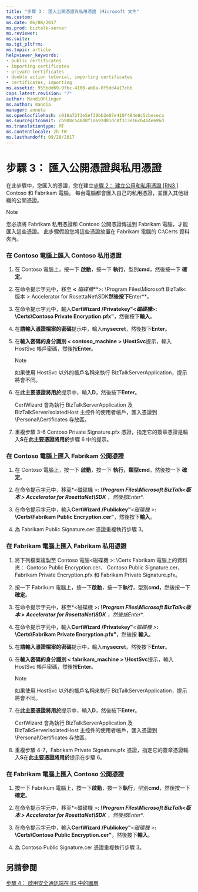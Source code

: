 ```yaml
---
title: "步驟 3： 匯入公開憑證與私用憑證 |Microsoft 文件"
ms.custom: 
ms.date: 06/08/2017
ms.prod: biztalk-server
ms.reviewer: 
ms.suite: 
ms.tgt_pltfrm: 
ms.topic: article
helpviewer_keywords:
- public certificates
- importing certificates
- private certificates
- double action tutorial, importing certificates
- certificates, importing
ms.assetid: 955bdd69-9fbc-4100-ab8a-8f5dd4a17cbb
caps.latest.revision: "7"
author: MandiOhlinger
ms.author: mandia
manager: anneta
ms.openlocfilehash: c910a72f3e5ef39bb2e07e410f484e8c5cbececa
ms.sourcegitcommit: cb908c540d8f1a692d01dc8f313e16cb4b4e696d
ms.translationtype: MT
ms.contentlocale: zh-TW
ms.lasthandoff: 09/20/2017
---
```

# <a name="step-3-importing-public-and-private-certificates"></a>步驟 3： 匯入公開憑證與私用憑證
在此步驟中，您匯入的憑證，您在建立[步驟 2： 建立公用和私用憑證 &#91;RN3 &#93;](../../adapters-and-accelerators/accelerator-rosettanet/step-2-creating-public-and-private-certificates.md) Contoso 和 Fabrikam 電腦。 每台電腦都會匯入自己的私用憑證，並匯入其他組織的公開憑證。  
  
> [!NOTE]
>  您必須將 Fabrikam 私用憑證和 Contoso 公開憑證傳送到 Fabrikam 電腦，才能匯入這些憑證。 此步驟假設您將這些憑證放置在 Fabrikam 電腦的 C:\Certs 資料夾內。  
  
### <a name="to-import-the-contoso-private-certificates-on-the-contoso-computer"></a>在 Contoso 電腦上匯入 Contoso 私用憑證  
  
1.  在 Contoso 電腦上，按一下 **啟動**，按一下 **執行**，型別**cmd**，然後按一下  **確定**。  
  
2.  在命令提示字元中，移至 **\<** *磁碟機***>: \Program Files\Microsoft BizTalk\<版本 > Accelerator for RosettaNet\SDK**然後按下**Enter**。  
  
3.  在命令提示字元中，輸入**CertWizard /Privatekey"\<***磁碟機***>: \Certs\Contoso Private Encryption.pfx"**，然後按下**輸入**。  
  
4.  在**請輸入憑證檔案的密碼**提示中，輸入**mysecret**，然後按下**Enter**。  
  
5.  在**輸入密碼的身分識別 < contoso_machine > \HostSvc**提示，輸入 HostSvc 帳戶密碼，然後按**Enter**。  
  
    > [!NOTE]
    >  如果使用 HostSvc 以外的帳戶名稱來執行 BizTalkServerApplication，提示將會不同。  
  
6.  在**此主要憑證將用於**提示中，輸入**D**，然後按下**Enter**。  
  
     CertWizard 會為執行 BizTalkServerApplication 及 BizTalkServerIsolatedHost 主控件的使用者帳戶，匯入憑證到 \Personal\Certificates 存放區。  
  
7.  重複步驟 3-6 Contoso Private Signature.pfx 憑證，指定它的簽章憑證是輸入**S**在**此主要憑證將用於**步驟 6 中的提示。  
  
### <a name="to-import-the-fabrikam-public-certificates-on-the-contoso-computer"></a>在 Contoso 電腦上匯入 Fabrikam 公開憑證  
  
1.  在 Contoso 電腦上，按一下 **啟動**，按一下 **執行，**類型**cmd**，然後按一下  **確定**。  
  
2.  在命令提示字元中，移至*\<磁碟機 >***: \Program Files\Microsoft BizTalk\<版本 > Accelerator for RosettaNet\SDK** ，然後按**Enter**.  
  
3.  在命令提示字元中，輸入**CertWizard /Publickey"***\<磁碟機 >***: \Certs\Fabrikam Public Encryption.cer"**，然後按下**輸入**。  
  
4.  為 Fabrikam Public Signature.cer 憑證重複執行步驟 3。  
  
### <a name="to-import-the-fabrikam-private-certificates-on-the-fabrikam-computer"></a>在 Fabrikam 電腦上匯入 Fabrikam 私用憑證  
  
1.  將下列檔案複製至 Contoso 電腦\<磁碟機 >: \Certs Fabrikam 電腦上的資料夾： Contoso Public Encryption.cer、 Contoso Public Signature.cer、 Fabrikam Private Encryption.pfx 和 Fabrikam Private Signature.pfx。  
  
2.  按一下 Fabrikum 電腦上，按一下**啟動**，按一下**執行**，型別**cmd**，然後按一下 **確定**。  
  
3.  在命令提示字元中，移至*\<磁碟機 >***: \Program Files\Microsoft BizTalk\<版本 > Accelerator for RosettaNet\SDK** ，然後按**Enter**.  
  
4.  在命令提示字元中，輸入**CertWizard /Privatekey"***\<磁碟機 >***: \Certs\Fabrikam Private Encryption.pfx"**，然後按  **輸入**。  
  
5.  在**請輸入憑證檔案的密碼**提示中，輸入**mysecret**，然後按下**Enter**。  
  
6.  在**輸入密碼的身分識別 < fabrikam_machine > \HostSvc**提示，輸入 HostSvc 帳戶密碼，然後按**Enter**。  
  
    > [!NOTE]
    >  如果使用 HostSvc 以外的帳戶名稱來執行 BizTalkServerApplication，提示將會不同。  
  
7.  在**此主要憑證將用於**提示中，輸入**D**，然後按下**Enter**。  
  
     CertWizard 會為執行 BizTalkServerApplication 及 BizTalkServerIsolatedHost 主控件的使用者帳戶，匯入憑證到 \Personal\Certificates 存放區。  
  
8.  重複步驟 4-7，Fabrikam Private Signature.pfx 憑證，指定它的簽章憑證輸入**S**在**此主要憑證將用於**提示在步驟 6。  
  
### <a name="to-import-the-contoso-public-certificates-on-the-fabrikam-computer"></a>在 Fabrikam 電腦上匯入 Contoso 公開憑證  
  
1.  按一下 Fabrikum 電腦上，按一下**啟動**，按一下**執行**，型別**cmd**，然後按一下 **確定**。  
  
2.  在命令提示字元中，移至*\<磁碟機 >***: \Program Files\Microsoft BizTalk\<版本 > Accelerator for RosettaNet\SDK** ，然後按**Enter**.  
  
3.  在命令提示字元中，輸入**CertWizard /Publickey"***\<磁碟機 >***: \Certs\Contoso Public Encryption.cer"**，然後按下**輸入**。  
  
4.  為 Contoso Public Signature.cer 憑證重複執行步驟 3。  
  
## <a name="see-also"></a>另請參閱  
 [步驟 4： 啟用安全通訊端在 IIS 中的圖層](../../adapters-and-accelerators/accelerator-rosettanet/step-4-enabling-secure-sockets-layer-in-iis.md)